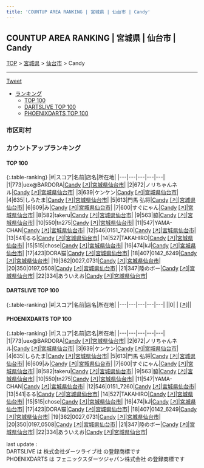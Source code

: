 ```yaml
---
title: 'COUNTUP AREA RANKING | 宮城県 | 仙台市 | Candy'
---
```

## COUNTUP AREA RANKING | 宮城県 | 仙台市 | Candy

[TOP](/darts/rank/) > [宮城県](/darts/rank/宮城県/) > [仙台市](/darts/rank/宮城県/仙台市/) > Candy

___

<a href="https://twitter.com/share?ref_src=twsrc%5Etfw" data-text="COUNTUP AREA RANKING | 宮城県仙台市Candy" class="twitter-share-button" data-hashtags="DARTSLIVE,PHOENIXDARTS,darts,ダーツ" data-show-count="false">Tweet</a>

* [ランキング](#カウントアップランキング)
    * [TOP 100](#top-100)
    * [DARTSLIVE TOP 100](#dartslive-top-100)
    * [PHOENIXDARTS TOP 100](#phoenixdarts-top-100)

### 市区町村

<ul>

</ul>

### カウントアップランキング

#### TOP 100



{:.table-ranking}
|#|スコア|名前|店名|所在地|
|---|---|---|---|---|
|1|773|<span class="rank-name-pd">uex@BARDORA</span>|<a href="/darts/rank/shops/96068.html">Candy</a> <a href="https://vs.phoenixdarts.com/jp/shop/shopDetailInfo/s_96068?s_seq=96068">[↗]</a>|<a href="/darts/rank/宮城県/仙台市">宮城県仙台市</a>|
|2|672|<span class="rank-name-pd">ノリちゃんネル</span>|<a href="/darts/rank/shops/96068.html">Candy</a> <a href="https://vs.phoenixdarts.com/jp/shop/shopDetailInfo/s_96068?s_seq=96068">[↗]</a>|<a href="/darts/rank/宮城県/仙台市">宮城県仙台市</a>|
|3|639|<span class="rank-name-pd">ケンケン</span>|<a href="/darts/rank/shops/96068.html">Candy</a> <a href="https://vs.phoenixdarts.com/jp/shop/shopDetailInfo/s_96068?s_seq=96068">[↗]</a>|<a href="/darts/rank/宮城県/仙台市">宮城県仙台市</a>|
|4|635|<span class="rank-name-pd">しらたま</span>|<a href="/darts/rank/shops/96068.html">Candy</a> <a href="https://vs.phoenixdarts.com/jp/shop/shopDetailInfo/s_96068?s_seq=96068">[↗]</a>|<a href="/darts/rank/宮城県/仙台市">宮城県仙台市</a>|
|5|613|<span class="rank-name-pd"><span class="pro-icon-pd"></span>門馬 弘将</span>|<a href="/darts/rank/shops/96068.html">Candy</a> <a href="https://vs.phoenixdarts.com/jp/shop/shopDetailInfo/s_96068?s_seq=96068">[↗]</a>|<a href="/darts/rank/宮城県/仙台市">宮城県仙台市</a>|
|6|609|<span class="rank-name-pd">み</span>|<a href="/darts/rank/shops/96068.html">Candy</a> <a href="https://vs.phoenixdarts.com/jp/shop/shopDetailInfo/s_96068?s_seq=96068">[↗]</a>|<a href="/darts/rank/宮城県/仙台市">宮城県仙台市</a>|
|7|600|<span class="rank-name-pd">すぐにゃん</span>|<a href="/darts/rank/shops/96068.html">Candy</a> <a href="https://vs.phoenixdarts.com/jp/shop/shopDetailInfo/s_96068?s_seq=96068">[↗]</a>|<a href="/darts/rank/宮城県/仙台市">宮城県仙台市</a>|
|8|582|<span class="rank-name-pd">takeru</span>|<a href="/darts/rank/shops/96068.html">Candy</a> <a href="https://vs.phoenixdarts.com/jp/shop/shopDetailInfo/s_96068?s_seq=96068">[↗]</a>|<a href="/darts/rank/宮城県/仙台市">宮城県仙台市</a>|
|9|563|<span class="rank-name-pd">脇</span>|<a href="/darts/rank/shops/96068.html">Candy</a> <a href="https://vs.phoenixdarts.com/jp/shop/shopDetailInfo/s_96068?s_seq=96068">[↗]</a>|<a href="/darts/rank/宮城県/仙台市">宮城県仙台市</a>|
|10|550|<span class="rank-name-pd">tn275</span>|<a href="/darts/rank/shops/96068.html">Candy</a> <a href="https://vs.phoenixdarts.com/jp/shop/shopDetailInfo/s_96068?s_seq=96068">[↗]</a>|<a href="/darts/rank/宮城県/仙台市">宮城県仙台市</a>|
|11|547|<span class="rank-name-pd">YAMA-CHAN</span>|<a href="/darts/rank/shops/96068.html">Candy</a> <a href="https://vs.phoenixdarts.com/jp/shop/shopDetailInfo/s_96068?s_seq=96068">[↗]</a>|<a href="/darts/rank/宮城県/仙台市">宮城県仙台市</a>|
|12|546|<span class="rank-name-pd">0151_7260</span>|<a href="/darts/rank/shops/96068.html">Candy</a> <a href="https://vs.phoenixdarts.com/jp/shop/shopDetailInfo/s_96068?s_seq=96068">[↗]</a>|<a href="/darts/rank/宮城県/仙台市">宮城県仙台市</a>|
|13|541|<span class="rank-name-pd">るる</span>|<a href="/darts/rank/shops/96068.html">Candy</a> <a href="https://vs.phoenixdarts.com/jp/shop/shopDetailInfo/s_96068?s_seq=96068">[↗]</a>|<a href="/darts/rank/宮城県/仙台市">宮城県仙台市</a>|
|14|527|<span class="rank-name-pd">TAKAHIRO</span>|<a href="/darts/rank/shops/96068.html">Candy</a> <a href="https://vs.phoenixdarts.com/jp/shop/shopDetailInfo/s_96068?s_seq=96068">[↗]</a>|<a href="/darts/rank/宮城県/仙台市">宮城県仙台市</a>|
|15|515|<span class="rank-name-pd">chose</span>|<a href="/darts/rank/shops/96068.html">Candy</a> <a href="https://vs.phoenixdarts.com/jp/shop/shopDetailInfo/s_96068?s_seq=96068">[↗]</a>|<a href="/darts/rank/宮城県/仙台市">宮城県仙台市</a>|
|16|474|<span class="rank-name-pd">kJ</span>|<a href="/darts/rank/shops/96068.html">Candy</a> <a href="https://vs.phoenixdarts.com/jp/shop/shopDetailInfo/s_96068?s_seq=96068">[↗]</a>|<a href="/darts/rank/宮城県/仙台市">宮城県仙台市</a>|
|17|423|<span class="rank-name-pd">DORA猫</span>|<a href="/darts/rank/shops/96068.html">Candy</a> <a href="https://vs.phoenixdarts.com/jp/shop/shopDetailInfo/s_96068?s_seq=96068">[↗]</a>|<a href="/darts/rank/宮城県/仙台市">宮城県仙台市</a>|
|18|407|<span class="rank-name-pd">0142_6249</span>|<a href="/darts/rank/shops/96068.html">Candy</a> <a href="https://vs.phoenixdarts.com/jp/shop/shopDetailInfo/s_96068?s_seq=96068">[↗]</a>|<a href="/darts/rank/宮城県/仙台市">宮城県仙台市</a>|
|19|362|<span class="rank-name-pd">0027_0731</span>|<a href="/darts/rank/shops/96068.html">Candy</a> <a href="https://vs.phoenixdarts.com/jp/shop/shopDetailInfo/s_96068?s_seq=96068">[↗]</a>|<a href="/darts/rank/宮城県/仙台市">宮城県仙台市</a>|
|20|350|<span class="rank-name-pd">0197_0508</span>|<a href="/darts/rank/shops/96068.html">Candy</a> <a href="https://vs.phoenixdarts.com/jp/shop/shopDetailInfo/s_96068?s_seq=96068">[↗]</a>|<a href="/darts/rank/宮城県/仙台市">宮城県仙台市</a>|
|21|347|<span class="rank-name-pd">陸のボー</span>|<a href="/darts/rank/shops/96068.html">Candy</a> <a href="https://vs.phoenixdarts.com/jp/shop/shopDetailInfo/s_96068?s_seq=96068">[↗]</a>|<a href="/darts/rank/宮城県/仙台市">宮城県仙台市</a>|
|22|334|<span class="rank-name-pd">あういえお</span>|<a href="/darts/rank/shops/96068.html">Candy</a> <a href="https://vs.phoenixdarts.com/jp/shop/shopDetailInfo/s_96068?s_seq=96068">[↗]</a>|<a href="/darts/rank/宮城県/仙台市">宮城県仙台市</a>|


#### DARTSLIVE TOP 100



{:.table-ranking}
|#|スコア|名前|店名|所在地|
|---|---|---|---|---|
||0|<span class="rank-name-dl"> </span>|<a href="/darts/rank/shops/.html"></a> <a href="">[↗]</a>|<a href="/darts/rank//"></a>|


#### PHOENIXDARTS TOP 100



{:.table-ranking}
|#|スコア|名前|店名|所在地|
|---|---|---|---|---|
|1|773|<span class="rank-name-pd">uex@BARDORA</span>|<a href="/darts/rank/shops/96068.html">Candy</a> <a href="https://vs.phoenixdarts.com/jp/shop/shopDetailInfo/s_96068?s_seq=96068">[↗]</a>|<a href="/darts/rank/宮城県/仙台市">宮城県仙台市</a>|
|2|672|<span class="rank-name-pd">ノリちゃんネル</span>|<a href="/darts/rank/shops/96068.html">Candy</a> <a href="https://vs.phoenixdarts.com/jp/shop/shopDetailInfo/s_96068?s_seq=96068">[↗]</a>|<a href="/darts/rank/宮城県/仙台市">宮城県仙台市</a>|
|3|639|<span class="rank-name-pd">ケンケン</span>|<a href="/darts/rank/shops/96068.html">Candy</a> <a href="https://vs.phoenixdarts.com/jp/shop/shopDetailInfo/s_96068?s_seq=96068">[↗]</a>|<a href="/darts/rank/宮城県/仙台市">宮城県仙台市</a>|
|4|635|<span class="rank-name-pd">しらたま</span>|<a href="/darts/rank/shops/96068.html">Candy</a> <a href="https://vs.phoenixdarts.com/jp/shop/shopDetailInfo/s_96068?s_seq=96068">[↗]</a>|<a href="/darts/rank/宮城県/仙台市">宮城県仙台市</a>|
|5|613|<span class="rank-name-pd"><span class="pro-icon-pd"></span>門馬 弘将</span>|<a href="/darts/rank/shops/96068.html">Candy</a> <a href="https://vs.phoenixdarts.com/jp/shop/shopDetailInfo/s_96068?s_seq=96068">[↗]</a>|<a href="/darts/rank/宮城県/仙台市">宮城県仙台市</a>|
|6|609|<span class="rank-name-pd">み</span>|<a href="/darts/rank/shops/96068.html">Candy</a> <a href="https://vs.phoenixdarts.com/jp/shop/shopDetailInfo/s_96068?s_seq=96068">[↗]</a>|<a href="/darts/rank/宮城県/仙台市">宮城県仙台市</a>|
|7|600|<span class="rank-name-pd">すぐにゃん</span>|<a href="/darts/rank/shops/96068.html">Candy</a> <a href="https://vs.phoenixdarts.com/jp/shop/shopDetailInfo/s_96068?s_seq=96068">[↗]</a>|<a href="/darts/rank/宮城県/仙台市">宮城県仙台市</a>|
|8|582|<span class="rank-name-pd">takeru</span>|<a href="/darts/rank/shops/96068.html">Candy</a> <a href="https://vs.phoenixdarts.com/jp/shop/shopDetailInfo/s_96068?s_seq=96068">[↗]</a>|<a href="/darts/rank/宮城県/仙台市">宮城県仙台市</a>|
|9|563|<span class="rank-name-pd">脇</span>|<a href="/darts/rank/shops/96068.html">Candy</a> <a href="https://vs.phoenixdarts.com/jp/shop/shopDetailInfo/s_96068?s_seq=96068">[↗]</a>|<a href="/darts/rank/宮城県/仙台市">宮城県仙台市</a>|
|10|550|<span class="rank-name-pd">tn275</span>|<a href="/darts/rank/shops/96068.html">Candy</a> <a href="https://vs.phoenixdarts.com/jp/shop/shopDetailInfo/s_96068?s_seq=96068">[↗]</a>|<a href="/darts/rank/宮城県/仙台市">宮城県仙台市</a>|
|11|547|<span class="rank-name-pd">YAMA-CHAN</span>|<a href="/darts/rank/shops/96068.html">Candy</a> <a href="https://vs.phoenixdarts.com/jp/shop/shopDetailInfo/s_96068?s_seq=96068">[↗]</a>|<a href="/darts/rank/宮城県/仙台市">宮城県仙台市</a>|
|12|546|<span class="rank-name-pd">0151_7260</span>|<a href="/darts/rank/shops/96068.html">Candy</a> <a href="https://vs.phoenixdarts.com/jp/shop/shopDetailInfo/s_96068?s_seq=96068">[↗]</a>|<a href="/darts/rank/宮城県/仙台市">宮城県仙台市</a>|
|13|541|<span class="rank-name-pd">るる</span>|<a href="/darts/rank/shops/96068.html">Candy</a> <a href="https://vs.phoenixdarts.com/jp/shop/shopDetailInfo/s_96068?s_seq=96068">[↗]</a>|<a href="/darts/rank/宮城県/仙台市">宮城県仙台市</a>|
|14|527|<span class="rank-name-pd">TAKAHIRO</span>|<a href="/darts/rank/shops/96068.html">Candy</a> <a href="https://vs.phoenixdarts.com/jp/shop/shopDetailInfo/s_96068?s_seq=96068">[↗]</a>|<a href="/darts/rank/宮城県/仙台市">宮城県仙台市</a>|
|15|515|<span class="rank-name-pd">chose</span>|<a href="/darts/rank/shops/96068.html">Candy</a> <a href="https://vs.phoenixdarts.com/jp/shop/shopDetailInfo/s_96068?s_seq=96068">[↗]</a>|<a href="/darts/rank/宮城県/仙台市">宮城県仙台市</a>|
|16|474|<span class="rank-name-pd">kJ</span>|<a href="/darts/rank/shops/96068.html">Candy</a> <a href="https://vs.phoenixdarts.com/jp/shop/shopDetailInfo/s_96068?s_seq=96068">[↗]</a>|<a href="/darts/rank/宮城県/仙台市">宮城県仙台市</a>|
|17|423|<span class="rank-name-pd">DORA猫</span>|<a href="/darts/rank/shops/96068.html">Candy</a> <a href="https://vs.phoenixdarts.com/jp/shop/shopDetailInfo/s_96068?s_seq=96068">[↗]</a>|<a href="/darts/rank/宮城県/仙台市">宮城県仙台市</a>|
|18|407|<span class="rank-name-pd">0142_6249</span>|<a href="/darts/rank/shops/96068.html">Candy</a> <a href="https://vs.phoenixdarts.com/jp/shop/shopDetailInfo/s_96068?s_seq=96068">[↗]</a>|<a href="/darts/rank/宮城県/仙台市">宮城県仙台市</a>|
|19|362|<span class="rank-name-pd">0027_0731</span>|<a href="/darts/rank/shops/96068.html">Candy</a> <a href="https://vs.phoenixdarts.com/jp/shop/shopDetailInfo/s_96068?s_seq=96068">[↗]</a>|<a href="/darts/rank/宮城県/仙台市">宮城県仙台市</a>|
|20|350|<span class="rank-name-pd">0197_0508</span>|<a href="/darts/rank/shops/96068.html">Candy</a> <a href="https://vs.phoenixdarts.com/jp/shop/shopDetailInfo/s_96068?s_seq=96068">[↗]</a>|<a href="/darts/rank/宮城県/仙台市">宮城県仙台市</a>|
|21|347|<span class="rank-name-pd">陸のボー</span>|<a href="/darts/rank/shops/96068.html">Candy</a> <a href="https://vs.phoenixdarts.com/jp/shop/shopDetailInfo/s_96068?s_seq=96068">[↗]</a>|<a href="/darts/rank/宮城県/仙台市">宮城県仙台市</a>|
|22|334|<span class="rank-name-pd">あういえお</span>|<a href="/darts/rank/shops/96068.html">Candy</a> <a href="https://vs.phoenixdarts.com/jp/shop/shopDetailInfo/s_96068?s_seq=96068">[↗]</a>|<a href="/darts/rank/宮城県/仙台市">宮城県仙台市</a>|


<div class="footer border-top border-gray-light mt-5 pt-3 text-right text-gray">
    last update : <span style="font-weight: italic" id="foot_last_modified"></span><br />
    DARTSLIVE は 株式会社ダーツライブ社 の登録商標です<br />
    PHOENIXDARTS は フェニックスダーツジャパン株式会社 の登録商標です<br />
</div>

<script src="https://cdnjs.cloudflare.com/ajax/libs/jquery.tablesorter/2.31.3/js/jquery.tablesorter.min.js" integrity="sha512-qzgd5cYSZcosqpzpn7zF2ZId8f/8CHmFKZ8j7mU4OUXTNRd5g+ZHBPsgKEwoqxCtdQvExE5LprwwPAgoicguNg==" crossorigin="anonymous" referrerpolicy="no-referrer"></script>
<link rel="stylesheet" href="https://cdnjs.cloudflare.com/ajax/libs/jquery.tablesorter/2.31.3/css/theme.default.min.css" integrity="sha512-wghhOJkjQX0Lh3NSWvNKeZ0ZpNn+SPVXX1Qyc9OCaogADktxrBiBdKGDoqVUOyhStvMBmJQ8ZdMHiR3wuEq8+w==" crossorigin="anonymous" referrerpolicy="no-referrer" />
<script>
$(function() {
    $(".table-ranking").tablesorter({sortList:[[0, 0]]});
    $("#foot_last_modified").text(formatDate(new Date(document.lastModified), 'yyyy-MM-dd HH:mm:ss'));
});
</script>

<script async src="https://platform.twitter.com/widgets.js" charset="utf-8"></script>